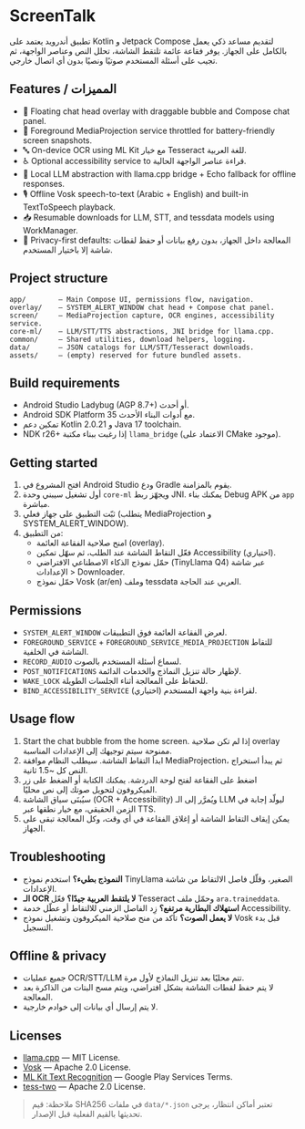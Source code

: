 # ScreenTalk

تطبيق أندرويد يعتمد على Kotlin و Jetpack Compose لتقديم مساعد ذكي يعمل بالكامل على الجهاز. يوفر فقاعة عائمة تلتقط الشاشة، تحلل النص وعناصر الواجهة، ثم تجيب على أسئلة المستخدم صوتيًا ونصيًا بدون أي اتصال خارجي.

## Features / المميزات
- 🫧 Floating chat head overlay with draggable bubble and Compose chat panel.
- 📸 Foreground MediaProjection service throttled for battery-friendly screen snapshots.
- 🔤 On-device OCR using ML Kit مع خيار Tesseract للغة العربية.
- ♿️ Optional accessibility service to قراءة عناصر الواجهة الحالية.
- 🧠 Local LLM abstraction with llama.cpp bridge + Echo fallback for offline responses.
- 🎙 Offline Vosk speech-to-text (Arabic + English) and built-in TextToSpeech playback.
- 📥 Resumable downloads for LLM, STT, and tessdata models using WorkManager.
- 🔐 Privacy-first defaults: المعالجة داخل الجهاز، بدون رفع بيانات أو حفظ لقطات شاشة إلا باختيار المستخدم.

## Project structure
```
app/        – Main Compose UI, permissions flow, navigation.
overlay/    – SYSTEM_ALERT_WINDOW chat head + Compose chat panel.
screen/     – MediaProjection capture, OCR engines, accessibility service.
core-ml/    – LLM/STT/TTS abstractions, JNI bridge for llama.cpp.
common/     – Shared utilities, download helpers, logging.
data/       – JSON catalogs for LLM/STT/Tesseract downloads.
assets/     – (empty) reserved for future bundled assets.
```

## Build requirements
- Android Studio Ladybug (AGP 8.7+) أو أحدث.
- Android SDK Platform 35 مع أدوات البناء الأحدث.
- تمكين دعم Kotlin 2.0.21 و Java 17 toolchain.
- NDK r26+ إذا رغبت ببناء مكتبة `llama_bridge` (الاعتماد على CMake موجود).

## Getting started
1. افتح المشروع في Android Studio ودع Gradle يقوم بالمزامنة.
2. أول تشغيل سيبني وحدة `core-ml` ويجهّز ربط JNI. يمكنك بناء Debug APK من `app` مباشرة.
3. ثبّت التطبيق على جهاز فعلي (يتطلب MediaProjection و SYSTEM_ALERT_WINDOW).
4. من التطبيق:
   - امنح صلاحية الفقاعة العائمة (overlay).
   - فعّل التقاط الشاشة عند الطلب، ثم سهّل تمكين Accessibility (اختياري).
   - حمّل نموذج الذكاء الاصطناعي الافتراضي (TinyLlama Q4) عبر شاشة الإعدادات > Downloader.
   - حمّل نموذج Vosk (ar/en) وملف tessdata العربي عند الحاجة.

## Permissions
- `SYSTEM_ALERT_WINDOW` لعرض الفقاعة العائمة فوق التطبيقات.
- `FOREGROUND_SERVICE` + `FOREGROUND_SERVICE_MEDIA_PROJECTION` للتقاط الشاشة في الخلفية.
- `RECORD_AUDIO` لسماع أسئلة المستخدم بالصوت.
- `POST_NOTIFICATIONS` لإظهار حالة تنزيل النماذج والخدمات الدائمة.
- `WAKE_LOCK` للحفاظ على المعالجة أثناء الجلسات الطويلة.
- `BIND_ACCESSIBILITY_SERVICE` (اختياري) لقراءة بنية واجهة المستخدم.

## Usage flow
1. Start the chat bubble from the home screen. إذا لم تكن صلاحية overlay ممنوحة سيتم توجيهك إلى الإعدادات المناسبة.
2. ابدأ التقاط الشاشة. سيطلب النظام موافقة MediaProjection، ثم يبدأ استخراج النص كل ~1.5 ثانية.
3. اضغط على الفقاعة لفتح لوحة الدردشة. يمكنك الكتابة أو الضغط على زر الميكروفون لتحويل صوتك إلى نص محليًا.
4. سيُبنَى سياق الشاشة (OCR + Accessibility) ويُمرَّر إلى الـ LLM ليولّد إجابة في الزمن الحقيقي، مع خيار نطقها عبر TTS.
5. يمكن إيقاف التقاط الشاشة أو إغلاق الفقاعة في أي وقت، وكل المعالجة تبقى على الجهاز.

## Troubleshooting
- **النموذج بطيء؟** استخدم نموذج TinyLlama الصغير، وقلّل فاصل الالتقاط من شاشة الإعدادات.
- **الـ OCR لا يلتقط العربية جيدًا؟** فعّل Tesseract وحمّل ملف `ara.traineddata`.
- **استهلاك البطارية مرتفع؟** زِد الفاصل الزمني للالتقاط أو عطّل خدمة Accessibility.
- **لا يعمل الصوت؟** تأكد من منح صلاحية الميكروفون وتشغيل نموذج Vosk قبل بدء التسجيل.

## Offline & privacy
- جميع عمليات OCR/STT/LLM تتم محليًا بعد تنزيل النماذج لأول مرة.
- لا يتم حفظ لقطات الشاشة بشكل افتراضي، ويتم مسح البتات من الذاكرة بعد المعالجة.
- لا يتم إرسال أي بيانات إلى خوادم خارجية.

## Licenses
- [llama.cpp](https://github.com/ggerganov/llama.cpp) — MIT License.
- [Vosk](https://github.com/alphacep/vosk-api) — Apache 2.0 License.
- [ML Kit Text Recognition](https://developers.google.com/ml-kit) — Google Play Services Terms.
- [tess-two](https://github.com/adaptech-cz/Tesseract4Android) — Apache 2.0 License.

> ملاحظة: قيم SHA256 في ملفات `data/*.json` تعتبر أماكن انتظار، يرجى تحديثها بالقيم الفعلية قبل الإصدار.
